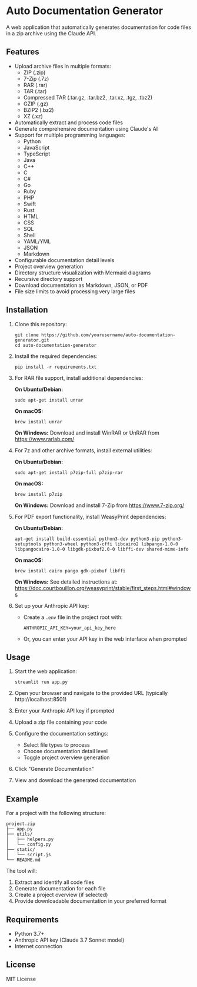 
# Auto Documentation Generator

A web application that automatically generates documentation for code files in a zip archive using the Claude API.

## Features

- Upload archive files in multiple formats:
  - ZIP (.zip)
  - 7-Zip (.7z)
  - RAR (.rar)
  - TAR (.tar)
  - Compressed TAR (.tar.gz, .tar.bz2, .tar.xz, .tgz, .tbz2)
  - GZIP (.gz)
  - BZIP2 (.bz2)
  - XZ (.xz)
- Automatically extract and process code files
- Generate comprehensive documentation using Claude's AI
- Support for multiple programming languages:
  - Python
  - JavaScript
  - TypeScript
  - Java
  - C++
  - C
  - C#
  - Go
  - Ruby
  - PHP
  - Swift
  - Rust
  - HTML
  - CSS
  - SQL
  - Shell
  - YAML/YML
  - JSON
  - Markdown
- Configurable documentation detail levels
- Project overview generation
- Directory structure visualization with Mermaid diagrams
- Recursive directory support
- Download documentation as Markdown, JSON, or PDF
- File size limits to avoid processing very large files

## Installation

1. Clone this repository:

   ```
   git clone https://github.com/yourusername/auto-documentation-generator.git
   cd auto-documentation-generator
   ```
2. Install the required dependencies:

   ```
   pip install -r requirements.txt
   ```
3. For RAR file support, install additional dependencies:

   **On Ubuntu/Debian:**

   ```
   sudo apt-get install unrar
   ```

   **On macOS:**

   ```
   brew install unrar
   ```

   **On Windows:**
   Download and install WinRAR or UnRAR from https://www.rarlab.com/
4. For 7z and other archive formats, install external utilities:

   **On Ubuntu/Debian:**

   ```
   sudo apt-get install p7zip-full p7zip-rar
   ```

   **On macOS:**

   ```
   brew install p7zip
   ```

   **On Windows:**
   Download and install 7-Zip from https://www.7-zip.org/
5. For PDF export functionality, install WeasyPrint dependencies:

   **On Ubuntu/Debian:**

   ```
   apt-get install build-essential python3-dev python3-pip python3-setuptools python3-wheel python3-cffi libcairo2 libpango-1.0-0 libpangocairo-1.0-0 libgdk-pixbuf2.0-0 libffi-dev shared-mime-info
   ```

   **On macOS:**

   ```
   brew install cairo pango gdk-pixbuf libffi
   ```

   **On Windows:**
   See detailed instructions at: https://doc.courtbouillon.org/weasyprint/stable/first_steps.html#windows
6. Set up your Anthropic API key:

   - Create a `.env` file in the project root with:
     ```
     ANTHROPIC_API_KEY=your_api_key_here
     ```
   - Or, you can enter your API key in the web interface when prompted

## Usage

1. Start the web application:

   ```
   streamlit run app.py
   ```
2. Open your browser and navigate to the provided URL (typically http://localhost:8501)
3. Enter your Anthropic API key if prompted
4. Upload a zip file containing your code
5. Configure the documentation settings:

   - Select file types to process
   - Choose documentation detail level
   - Toggle project overview generation
6. Click "Generate Documentation"
7. View and download the generated documentation

## Example

For a project with the following structure:

```
project.zip
├── app.py
├── utils/
│   ├── helpers.py
│   └── config.py
├── static/
│   └── script.js
└── README.md
```

The tool will:

1. Extract and identify all code files
2. Generate documentation for each file
3. Create a project overview (if selected)
4. Provide downloadable documentation in your preferred format

## Requirements

- Python 3.7+
- Anthropic API key (Claude 3.7 Sonnet model)
- Internet connection

## License

MIT License
